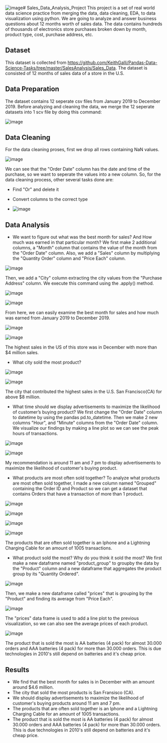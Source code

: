 ![image](https://github.com/CountingCrows/Sales_Data_Analysis_Project/assets/85608120/8b6be000-dd85-430d-b148-715b309127a0)# Sales_Data_Analysis_Project
This project is a set of real world data science practice from merging the data, data cleaning, EDA, to data visualization using python. We are going to analyze and answer business questions about 12 months worth of sales data. The data contains hundreds of thousands of electronics store purchases broken down by month, product type, cost, purchase address, etc.

## Dataset
This dataset is collected from https://github.com/KeithGalli/Pandas-Data-Science-Tasks/tree/master/SalesAnalysis/Sales_Data. The dataset is consisted of 12 months of sales data of a store in the U.S. 

## Data Preparation 
The dataset contains 12 seperate csv files from January 2019 to December 2019. Before analyzing and cleaning the data, we merge the 12 seperate datasets into 1 scv file by doing this command:

![image](https://github.com/CountingCrows/Sales_Data_Analysis_Project/assets/85608120/e299c8d3-ceda-4e22-afa1-9daa8be7229a)

## Data Cleaning
For the data cleaning proses, first we drop all rows containing NaN values. 

![image](https://github.com/CountingCrows/Sales_Data_Analysis_Project/assets/85608120/8a166669-277f-4c7d-94d3-4ccfb17cad72)

We can see that the "Order Date" column has the date and time of the purchase, so we want to seperate the values into a new column. So, for the data cleaning process, other several tasks done are:
  - Find "Or" and delete it
  - Convert columns to the correct type

  - ![image](https://github.com/CountingCrows/Sales_Data_Analysis_Project/assets/85608120/5908fb73-059b-4cc1-a918-7f322150a696)

## Data Analysis
- We want to figure out what was the best month for sales? And How much was earned in that particular month?
We first make 2 additional columns, a "Month" column that contains the value of the month from the "Order Date" column. Also, we add a "Sales" column by multiplying the "Quantity Order" column and "Price Each" column.

![image](https://github.com/CountingCrows/Sales_Data_Analysis_Project/assets/85608120/c0c146ef-8c55-4ce4-a2fb-2448aab08b01)

Then, we add a "City" column extracting the city values from the "Purchase Address" column. We execute this command using the .apply() method.

![image](https://github.com/CountingCrows/Sales_Data_Analysis_Project/assets/85608120/44bef7cd-0917-4b76-82ab-7317cb9fc976)

![image](https://github.com/CountingCrows/Sales_Data_Analysis_Project/assets/85608120/e1cc0217-8378-45d7-b72c-ae38e530988b)

From here, we can easily examine the best month for sales and how much was earned from January 2019 to December 2019. 

![image](https://github.com/CountingCrows/Sales_Data_Analysis_Project/assets/85608120/b8ef71eb-0016-4bfb-88a4-8b4a5b6293f5)

![image](https://github.com/CountingCrows/Sales_Data_Analysis_Project/assets/85608120/b81e278f-cd7b-409b-9b66-0d1ece0f65af)

The highest sales in the US of this store was in December with more than $4 million sales.

- What city sold the most product?

![image](https://github.com/CountingCrows/Sales_Data_Analysis_Project/assets/85608120/7855b2e0-a83e-4b6c-a948-70620a56d82e)

![image](https://github.com/CountingCrows/Sales_Data_Analysis_Project/assets/85608120/c9c7e83f-7289-43fa-901b-abb36db440e8)

The city that contributed the highest sales in the U.S. San Francisco(CA) for above $8 million.

- What time should we display advertisements to maximize the likelihood of customer’s buying product?
We first change the "Order Date" column to datetime by using the pandas pd.to_datetime. Then we make 2 new columns "Hour", and "Minute" columns from the "Order Date" column. We visualize our findings by making a line plot so we can see the peak hours of transactions.

![image](https://github.com/CountingCrows/Sales_Data_Analysis_Project/assets/85608120/0a0e3079-786d-49a1-8feb-c61530f81104)

![image](https://github.com/CountingCrows/Sales_Data_Analysis_Project/assets/85608120/87ef7933-b468-4896-b6e4-273c56845c81)

My recommendation is around 11 am and 7 pm to display advertisements to maximize the likelihood of customer's buying product.

- What products are most often sold together?
To analyze what products are most often sold together, I made a new column named "Grouped" containing the Order ID and Product so we can get a dataset that contains Orders that have a transaction of more than 1 product.

![image](https://github.com/CountingCrows/Sales_Data_Analysis_Project/assets/85608120/edb3e68a-ff3f-4f40-a27a-8430b00eeee1)

![image](https://github.com/CountingCrows/Sales_Data_Analysis_Project/assets/85608120/036d1de0-b02d-4891-a0b7-9fe0e28fc6d9)

![image](https://github.com/CountingCrows/Sales_Data_Analysis_Project/assets/85608120/a7e125d2-a956-427e-a7fc-ae4ce5d5216d)

![image](https://github.com/CountingCrows/Sales_Data_Analysis_Project/assets/85608120/d3db0156-3775-4bbd-bd2d-6b6665c92a1f)

The products that are often sold together is an Iphone and a Lightning Charging Cable for an amount of 1005 transactions.

- What product sold the most? Why do you think it sold the most?
We first make a new dataframe named "product_group" to groupby the data by the "Product" column and a new dataframe that aggregates the product group by its "Quantity Ordered".

![image](https://github.com/CountingCrows/Sales_Data_Analysis_Project/assets/85608120/0e13c768-2970-4ee4-b12f-4f6f1efaefe3)

Then, we make a new dataframe called "prices" that is grouping by the "Product" and finding its average from "Price Each". 

![image](https://github.com/CountingCrows/Sales_Data_Analysis_Project/assets/85608120/5f8debcc-2db0-4ae5-b32d-29e7ffca3dda)

The "prices" data frame is used to add a line plot to the previous visualization, so we can also see the average prices of each product.

![image](https://github.com/CountingCrows/Sales_Data_Analysis_Project/assets/85608120/b93b53c6-42d7-4a35-a495-3ca713855308)

The product that is sold the most is AA batteries (4 pack) for almost 30.000 orders and AAA batteries (4 pack) for more than 30.000 orders. This is due technologies in 2010's still depend on batteries and it's cheap price.
​
## Results
- We find that the best month for sales is in December with an amount around $4.6 million.
- The city that sold the most products is San Fransisco (CA).
- We should display advertisements to maximize the likelihood of customer's buying products around 11 am and 7 pm.
- The products that are often sold together is an Iphone and a Lightning Charging Cable for an amount of 1005 transactions.
- The product that is sold the most is AA batteries (4 pack) for almost 30.000 orders and AAA batteries (4 pack) for more than 30.000 orders. This is due technologies in 2010's still depend on batteries and it's cheap price.
